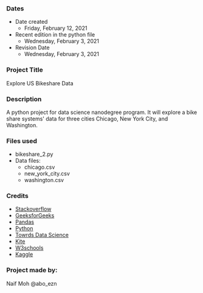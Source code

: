 ### Dates
* Date created
    - Friday, February 12, 2021
* Recent edition in the python file
    - Wednesday, February 3, 2021
* Revision Date
    - Wednesday, February 3, 2021

### Project Title
Explore US Bikeshare Data

### Description
A python project for data science nanodegree program. It will explore a bike share systems' data for three cities Chicago, New York City, and Washington.

### Files used
- bikeshare_2.py
- Data files:
    - chicago.csv
    - new_york_city.csv
    - washington.csv

### Credits
- [Stackoverflow](https://www.stackoverflow.com)
- [GeeksforGeeks](https://www.geeksforgeeks.org)
- [Pandas](https://pandas.pydata.org)
- [Python](https://www.python.org)
- [Towrds Data Science](https://www.towardsdatascience.com)
- [Kite](https://www.kite.com)
- [W3schools](https://www.w3schools.com)
- [Kaggle](https://www.kaggle.com)



### Project made by:
Naif Moh
@abo_ezn